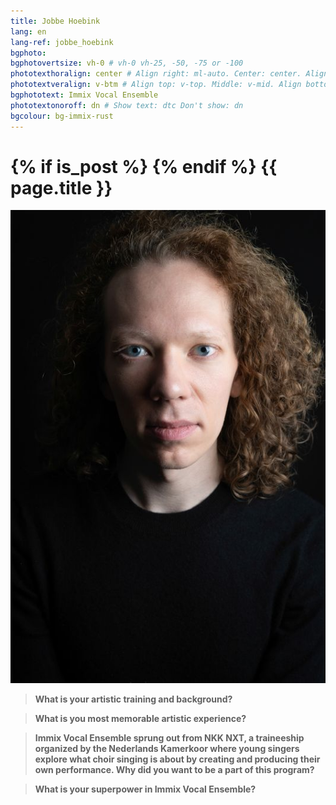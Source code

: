 ```yaml
---
title: Jobbe Hoebink
lang: en
lang-ref: jobbe_hoebink
bgphoto: 
bgphotovertsize: vh-0 # vh-0 vh-25, -50, -75 or -100
phototexthoralign: center # Align right: ml-auto. Center: center. Align left: mr-auto 
phototextveralign: v-btm # Align top: v-top. Middle: v-mid. Align bottom: b-btm 
bgphototext: Immix Vocal Ensemble
phototextonoroff: dn # Show text: dtc Don't show: dn
bgcolour: bg-immix-rust
---
```


<h1>
{% if is_post %}
{% endif %}
{{ page.title }}
</h1>

<img src="/images/bio_images/Jobbe.jpg" alt="photo here" class="fr w-25 ml-auto br-100">

> **What is your artistic training and background?**


> **What is you most memorable artistic experience?**


> **Immix Vocal Ensemble sprung out from NKK NXT, a traineeship organized by the Nederlands Kamerkoor where young singers explore what choir singing is about by creating and producing their own performance. Why did you want to be a part of this program?**



> **What is your superpower in Immix Vocal Ensemble?**

